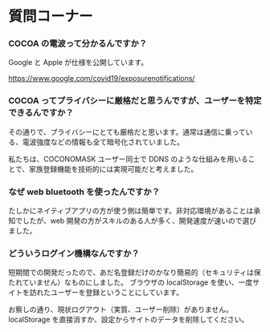 # 質問コーナー

### COCOA の電波って分かるんですか？

Google と Apple が仕様を公開しています。

https://www.google.com/covid19/exposurenotifications/

### COCOA ってプライバシーに厳格だと思うんですが、ユーザーを特定できるんですか？

その通りで、プライバシーにとても厳格だと思います。通常は通信に乗っている、電波強度などの情報も全て暗号化されていました。

私たちは、COCONOMASK ユーザー同士で DDNS のような仕組みを用いることで、家族登録機能を技術的には実現可能だと考えました。

### なぜ web bluetooth を使ったんですか？

たしかにネイティブアプリの方が使う側は簡単です。非対応環境があることは承知でしたが、web 開発の方がスキルのある人が多く、開発速度が速いので選びました。

### どういうログイン機構なんですか？

短期間での開発だったので、あだ名登録だけのかなり簡易的（セキュリティは保たれていません）なものにしました。
ブラウザの localStorage を使い、一度サイトを訪れたユーザーを登録ということにしています。

お察しの通り、現状ログアウト（実質、ユーザー削除）がありません。localStorage を直接消すか、設定からサイトのデータを削除してください。
